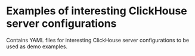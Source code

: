 # Examples of interesting ClickHouse server configurations

Contains YAML files for interesting ClickHouse server configurations
to be used as demo examples. 
